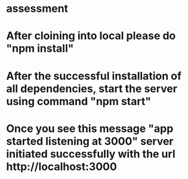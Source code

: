 # assessment
# After cloining into local please do "npm install"
# After the successful installation of all dependencies, start the server using command "npm start"
# Once you see this message "app started listening at 3000" server initiated successfully with the url http://localhost:3000

